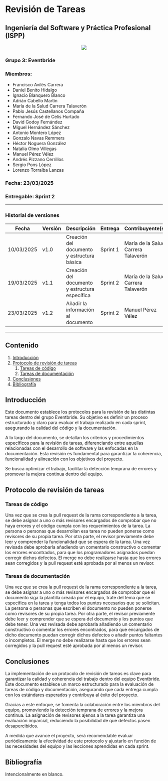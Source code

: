 # Revisión de Tareas
## Ingeniería del Software y Práctica Profesional (ISPP)
<center><img src="../../img/Eventbride.png"></img></center>

### Grupo 3: Eventbride

### Miembros:
- Francisco Avilés Carrera
- Daniel Benito Hidalgo
- Ignacio Blanquero Blanco
- Adrián Cabello Martín
- María de la Salud Carrera Talaverón
- Pablo Jesús Castellanos Compaña
- Fernando José de Celis Hurtado
- David Godoy Fernández
- Miguel Hernández Sánchez
- Antonio Montero López
- Gonzalo Navas Remmers
- Héctor Noguera González
- Natalia Olmo Villegas
- Manuel Pérez Vélez
- Andrés Pizzano Cerrillos
- Sergio Pons López
- Lorenzo Torralba Lanzas

### Fecha: 23/03/2025

### Entregable: Sprint 2

---

### Historial de versiones

| Fecha      | Versión | Descripción                                    | Entrega  | Contribuyente(s)                    |
|------------|---------|------------------------------------------------|----------|-------------------------------------|
| 10/03/2025 | v1.0    | Creación del documento y estructura básica     | Sprint 1 | María de la Salud Carrera Talaverón |
| 19/03/2025 | v1.1    | Creación del documento y estructura específica | Sprint 2 | María de la Salud Carrera Talaverón |
| 23/03/2025 | v1.2    | Añadir la información al documento | Sprint 2 | Manuel Pérez Vélez |

---

## Contenido
1. [Introducción](#intro)
2. [Protocolo de revisión de tareas](#id1)
    1. [Tareas de código](#id11)
    2. [Tareas de documentación](#id12)
3. [Conclusiones](#concl)
4. [Bibliografía](#bib)


<div id='intro'></div>

## Introducción

Este documento establece los protocolos para la revisión de las distintas tareas dentro del grupo Eventbride. Su objetivo es definir un proceso estructurado y claro para evaluar el trabajo realizado en cada sprint, asegurando la calidad del código y la documentación.

A lo largo del documento, se detallan los criterios y procedimientos específicos para la revisión de tareas, diferenciando entre aquellas relacionadas con el desarrollo de software y las enfocadas en la documentación. Esta revisión es fundamental para garantizar la coherencia, funcionalidad y alineación con los objetivos del proyecto.

Se busca optimizar el trabajo, facilitar la detección temprana de errores y promover la mejora continua dentro del equipo.

<div id='id1'></div>

## Protocolo de revisión de tareas

<div id='id11'></div>

### Tareas de código

Una vez que se crea la pull request de la rama correspondiente a la tarea, se debe asignar a uno o más revisores encargados de comprobar que no haya errores y el código cumpla con los requerimientos de la tarea. La persona o personas que desarrollan esa tarea no pueden ponerse como revisores de su propia tarea. Por otra parte, el revisor previamente debe leer y comprender la funcionalidad que se espera de la tarea. Una vez revisada debe aprobarla añadiendo un comentario constructivo o comentar los errores encontrados, para que los programadores asignados puedan corregir dichos defectos. El merge no debe realizarse hasta que los errores sean corregidos y la pull request esté aprobada por al menos un revisor.

<div id='id12'></div>

### Tareas de documentación

Una vez que se crea la pull request de la rama correspondiente a la tarea, se debe asignar a uno o más revisores encargados de comprobar que el documento siga la plantilla creada por el equipo, trate del tema que se especifica en la tarea y tenga todos los puntos necesarios que se solicitan. La persona o personas que escriben el documento no pueden ponerse como revisores de su propia tarea. Por otra parte, el revisor previamente debe leer y comprender que se espera del documento y los puntos que debe tener. Una vez revisada debe aprobarla añadiendo un comentario constructivo o comentar los errores encontrados, para que encargados de dicho documento puedan corregir dichos defectos o añadir puntos faltantes o incompletos. El merge no debe realizarse hasta que los errores sean corregidos y la pull request esté aprobada por al menos un revisor.

<div id='concl'></div>

## Conclusiones

La implementación de un protocolo de revisión de tareas es clave para garantizar la calidad y coherencia del trabajo dentro del equipo Eventbride. Este documento establece un marco estructurado para la evaluación de tareas de código y documentación, asegurando que cada entrega cumpla con los estándares esperados y contribuya al éxito del proyecto.

Gracias a este enfoque, se fomenta la colaboración entre los miembros del equipo, promoviendo la detección temprana de errores y la mejora continua. La asignación de revisores ajenos a la tarea garantiza una evaluación imparcial, reduciendo la posibilidad de que defectos pasen desapercibidos.

A medida que avance el proyecto, será recomendable evaluar periódicamente la efectividad de este protocolo y ajustarlo en función de las necesidades del equipo y las lecciones aprendidas en cada sprint.


<div id='bib'></div>

## Bibliografía

Intencionalmente en blanco.

